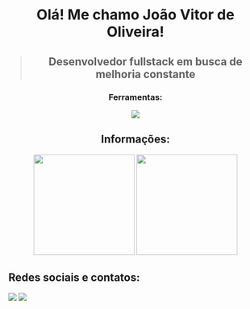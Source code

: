 <h1 align="center"> Olá! Me chamo João Vitor de Oliveira!</h1>

> <h2 align="center">Desenvolvedor fullstack em busca de melhoria constante</h2>

<div align="center">
  <h3>Ferramentas:</h3>
</div>

<p align="center">
  <a href="https://github.com/Joao-Vtr-Oliveira">
    <img src="https://skillicons.dev/icons?i=html,css,js,ts,git,github,react,tailwind,redux,nodejs,mongodb,mysql,postgres,sequelize,prisma,postman,nextjs,vue,vuetify&perline=5" />
  </a>
</p>


<h2 align="center"> Informações: </h2>

<div align="center">
  <a href="https://github.com/Joao-Vtr-Oliveira"><img height="200px" src="https://github-readme-stats-eight-theta.vercel.app/api?username=Joao-Vtr-Oliveira&show_icons=true&theme=radical&include_all_commits=true&count_private=true"/></a>
  <a href="https://github.com/Joao-Vtr-Oliveira"><img height="200px" src="https://github-readme-stats-eight-theta.vercel.app/api/top-langs/?username=Joao-Vtr-Oliveira&langs_count=8&theme=radical"/></a>
</div>

## Redes sociais e contatos:
<a href="https://www.linkedin.com/in/jo%C3%A3o-vitor-oliveira-b8b190252/" target="_blank"><img src="https://img.shields.io/badge/LinkedIn-0077B5?style=for-the-badge&logo=linkedin&logoColor=white"></a>
<a href="mailto:joao.vtr.oliveira@outlook.com" target="_blank"><img src="https://img.shields.io/badge/Microsoft_Outlook-0078D4?style=for-the-badge&logo=microsoft-outlook&logoColor=white"></a>